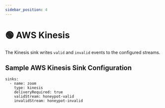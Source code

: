 ```yaml
---
sidebar_position: 4
---
```



# 🟢 AWS Kinesis

The Kinesis sink writes `valid` and `invalid` events to the configured streams.

## Sample AWS Kinesis Sink Configuration

```
sinks:
  - name: zoom
    type: kinesis
    deliveryRequired: true
    validStream: honeypot-valid
    invalidStream: honeypot-invalid
```
